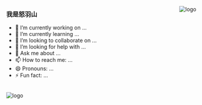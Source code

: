 <p>
<img src="http://github-readme-stats.vercel.app/api?username=nuyushan&show_icons=true" alt="logo" align="right" style="margin-bottom: 20px;" />
</p>

### 我是怒羽山

- 🔭 I’m currently working on ...
- 🌱 I’m currently learning ...
- 👯 I’m looking to collaborate on ...
- 🤔 I’m looking for help with ...
- 💬 Ask me about ...
- 📫 How to reach me: ...
- 😄 Pronouns: ...
- ⚡ Fun fact: ...

<br/>
<img src="http://github-profile-trophy.vercel.app/api?username=nuyushan&theme=flat&column=7" alt="logo" align="center" style="margin: auto;" />
